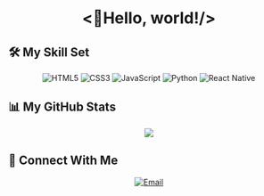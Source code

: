 <h1 align="center"><👋Hello, world!/></h1>

<h2>🛠️ My Skill Set</h2>

<p align="center">
  <img alt="HTML5" src="https://img.shields.io/badge/HTML5-%23E34F26.svg?&style=for-the-badge&logo=html5&logoColor=white"/>
  <img alt="CSS3" src="https://img.shields.io/badge/CSS3-%231572B6.svg?&style=for-the-badge&logo=css3&logoColor=white"/>
  <img alt="JavaScript" src="https://img.shields.io/badge/JavaScript-%23F7DF1E.svg?&style=for-the-badge&logo=JavaScript&logoColor=white"/>
  <img alt="Python" src="https://img.shields.io/badge/Python-%233776AB.svg?&style=for-the-badge&logo=Python&logoColor=white"/>
  <img alt="React Native" src="https://img.shields.io/badge/React_Native-%23563D7C.svg?&style=for-the-badge&logo=react&logoColor=white"/>
</p>

<h2>📊 My GitHub Stats</h2>

<p align="center">
  <img src="https://github-readme-stats.vercel.app/api?username=FreddyC08">
</p>

<h2>🤝 Connect With Me</h2>

<p align="center">
  <a href="mailto:your-email@example.com">
    <img alt="Email" src="https://img.shields.io/badge/Email-%23D14836.svg?&style=for-the-badge&logo=Gmail&logoColor=white"/>
  </a>
</p>
